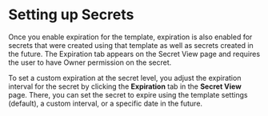 [title]: # (Setting up Secrets)
[tags]: # (Secret)
[priority]: # (1000)

# Setting up Secrets

Once you enable expiration for the template, expiration is also enabled for secrets that were created using that template as well as secrets created in the future. The Expiration tab appears on the Secret View page and requires the user to have Owner permission on the secret.

To set a custom expiration at the secret level, you adjust the expiration interval for the secret by clicking the **Expiration** tab in the **Secret View** page. There, you can set the secret to expire using the template settings (default), a custom interval, or a specific date in the future.
